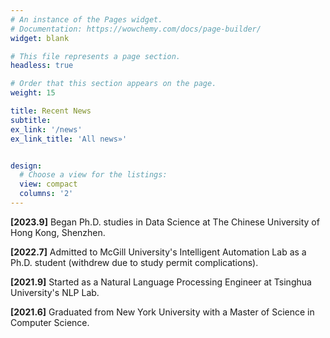 ```yaml
---
# An instance of the Pages widget.
# Documentation: https://wowchemy.com/docs/page-builder/
widget: blank

# This file represents a page section.
headless: true

# Order that this section appears on the page.
weight: 15

title: Recent News
subtitle:
ex_link: '/news'  
ex_link_title: 'All news»'  


design:
  # Choose a view for the listings:
  view: compact
  columns: '2'
---
```


**[2023.9]** Began Ph.D. studies in Data Science at The Chinese University of Hong Kong, Shenzhen.

**[2022.7]** Admitted to McGill University's Intelligent Automation Lab as a Ph.D. student (withdrew due to study permit complications).

**[2021.9]** Started as a Natural Language Processing Engineer at Tsinghua University's NLP Lab.

**[2021.6]** Graduated from New York University with a Master of Science in Computer Science.
